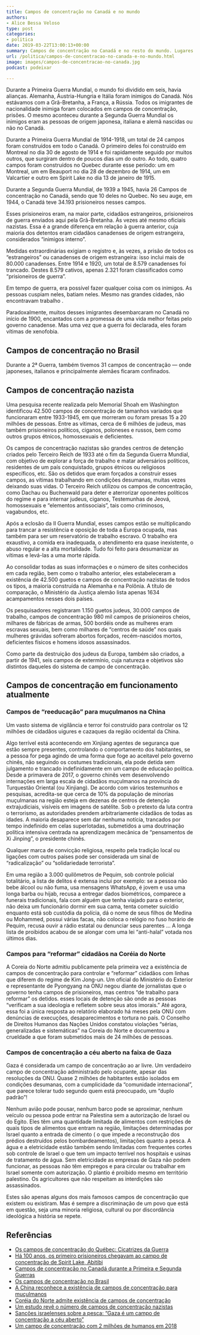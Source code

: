 ```yaml
---
title: Campos de concentração no Canadá e no mundo
authors:
- Alice Bessa Veloso
type: post
categories:
- politica
date: 2019-03-22T13:00:13+00:00
summary: Campos de concentração no Canadá e no resto do mundo. Lugares onde milhões de pessoas vivem ou viveram vários anos enclausuradas
url: /politica/campos-de-concentracao-no-canada-e-no-mundo.html
image: images/campos-de-concentracao-no-canada.jpg
podcast: podeixar

---
```

Durante a Primeira Guerra Mundial, o mundo foi dividido em seis, havia alianças. Alemanha, Áustria-Hungria e Itália foram inimigos do Canadá. Nós estávamos com a Grã-Bretanha, a França, a Rússia. Todos os imigrantes de nacionalidade inimiga foram colocados em campos de concentração, prisões. O mesmo aconteceu durante a Segunda Guerra Mundial os inimigos eram as pessoas de origem japonesa, italiana e alemã nascidas ou não no Canadá.

Durante a Primeira Guerra Mundial de 1914-1918, um total de 24 campos foram construídos em todo o Canadá. O primeiro deles foi construído em Montreal no dia 30 de agosto de 1914 e foi rapidamente seguido por muitos outros, que surgiram dentro de poucos dias um do outro. Ao todo, quatro campos foram construídos no Quebec durante esse período: um em Montreal, um em Beauport no dia 28 de dezembro de 1914, um em Valcartier e outro em Spirit Lake no dia 13 de janeiro de 1915.

Durante a Segunda Guerra Mundial, de 1939 a 1945, havia 26 Campos de concentração no Canadá, sendo que 10 deles no Quebec. No seu auge, em 1944, o Canadá teve 34.193 prisioneiros nesses campos.

Esses prisioneiros eram, na maior parte, cidadãos estrangeiros, prisioneiros de guerra enviados aqui pela Grã-Bretanha. Às vezes até mesmo oficiais nazistas. Essa é a grande diferença em relação à guerra anterior, cuja maioria dos detentos eram cidadãos canadenses de origem estrangeira, considerados &#8220;inimigos interno&#8221;.

Medidas extraordinárias exigiam o registro e, às vezes, a prisão de todos os &#8220;estrangeiros&#8221; ou canadenses de origem estrangeira: isso inclui mais de 80.000 canadenses. Entre 1914 e 1920, um total de 8.579 canadenses foi trancado. Destes 8.579 cativos, apenas 2.321 foram classificados como &#8220;prisioneiros de guerra&#8221;.

Em tempo de guerra, era possível fazer qualquer coisa com os inimigos. As pessoas cuspiam neles, batiam neles. Mesmo nas grandes cidades, não encontravam trabalho .

Paradoxalmente, muitos desses imigrantes desembarcaram no Canadá no início de 1900, encantados com a promessa de uma vida melhor feitas pelo governo canadense. Mas uma vez que a guerra foi declarada, eles foram vítimas de xenofobia.

## Campos de concentração no Brasil

Durante a 2ª Guerra, também tivemos 31 campos de concentração — onde japoneses, italianos e principalmente alemães ficaram confinados.

## Campos de concentração nazista

Uma pesquisa recente realizada pelo Memorial Shoah em Washington identificou 42.500 campos de concentração de tamanhos variados que funcionaram entre 1933-1945, em que morreram ou foram presas 15 a 20 milhões de pessoas. Entre as vítimas, cerca de 6 milhões de judeus, mas também prisioneiros políticos, ciganos, poloneses e russos, bem como outros grupos étnicos, homossexuais e deficientes.

Os campos de concentração nazistas são grandes centros de detenção criados pelo Terceiro Reich de 1933 até o fim da Segunda Guerra Mundial, com objetivo de explorar a força de trabalho e matar adversários políticos, residentes de um país conquistado, grupos étnicos ou religiosos específicos, etc. São os detidos que eram forçados a construir esses campos, as vítimas trabalhando em condições desumanas, muitas vezes deixando suas vidas. O Terceiro Reich utilizou os campos de concentração, como Dachau ou Buchenwald para deter e aterrorizar oponentes políticos do regime e para internar judeus, ciganos, Testemunhas de Jeová, homossexuais e &#8220;elementos antissociais&#8221;, tais como criminosos, vagabundos, etc.

Após a eclosão da II Guerra Mundial, esses campos estão se multiplicando para trancar a resistência e oposição de toda a Europa ocupada, mas também para ser um reservatório de trabalho escravo. O trabalho era exaustivo, a comida era inadequada, o atendimento era quase inexistente, o abuso regular e a alta mortalidade. Tudo foi feito para desumanizar as vítimas e levá-las a uma morte rápida.

Ao consolidar todas as suas informações e o número de sites conhecidos em cada região, bem como o trabalho anterior, eles estabeleceram a existência de 42.500 guetos e campos de concentração nazistas de todos os tipos, a maioria construída na Alemanha e na Polônia. A título de comparação, o Ministério da Justiça alemão lista apenas 1634 acampamentos nesses dois países.

Os pesquisadores registraram 1.150 guetos judeus, 30.000 campos de trabalho, campos de concentração 980 mil campos de prisioneiros cheios, milhares de fábricas de armas, 500 bordéis onde as mulheres eram escravas sexuais, bem como milhares de &#8220;centros de saúde&#8221; nos quais mulheres grávidas sofreram abortos forçados, recém-nascidos mortos, deficientes físicos e homens idosos assassinados.

Como parte da destruição dos judeus da Europa, também são criados, a partir de 1941, seis campos de extermínio, cuja natureza e objetivos são distintos daqueles do sistema de campo de concentração.

## Campos de concentração em funcionamento atualmente

### Campos de &#8220;reeducação&#8221; para muçulmanos na China

Um vasto sistema de vigilância e terror foi construído para controlar os 12 milhões de cidadãos uigures e cazaques da região ocidental da China.

Algo terrível está acontecendo em Xinjiang agentes de segurança que estão sempre presentes, controlando o comportamento dos habitantes, se a pessoa for pega agindo de uma forma que foge ao aceitavel pelo governo chinês, não seguindo os costumes tradicionais, ela pode detida sem julgamento e trancado indefinidamente em um campo de educação política. Desde a primavera de 2017, o governo chinês vem desenvolvendo internações em larga escala de cidadãos muçulmanos na província do Turquestão Oriental (ou Xinjiang). De acordo com vários testemunhos e pesquisas, acredita-se que cerca de 10% da população de minorias muçulmanas na região esteja em dezenas de centros de detenção extrajudiciais, visíveis em imagens de satélite. Sob o pretexto da luta contra o terrorismo, as autoridades prendem arbitrariamente cidadãos de todas as idades. A maioria desaparece sem dar nenhuma notícia, trancados por tempo indefinido em celas superlotadas, submetidos a uma doutrinação política intensiva centrada na aprendizagem mecânica de &#8220;pensamentos de Xi Jinping&#8221;, o presidente chinês.

Qualquer marca de convicção religiosa, respeito pela tradição local ou ligações com outros países pode ser considerada um sinal de &#8220;radicalização&#8221; ou &#8220;solidariedade terrorista&#8221;.

Em uma região a 3.000 quilômetros de Pequim, sob controle policial totalitário, a lista de delitos é extensa inclui por exemplo: se a pessoa não bebe álcool ou não fuma, usa mensagens WhatsApp, é jovem e usa uma longa barba ou hijab, recusa a entregar dados biométricos, comparece a funerais tradicionais, fala com alguém que tenha viajado para o exterior, não deixa um funcionário dormir em sua cama, tenta cometer suicídio enquanto está sob custódia da polícia, dá o nome de seus filhos de Medina ou Mohammed, possui várias facas, não coloca o relógio no fuso horário de Pequim, recusa ouvir a rádio estatal ou denunciar seus parentes &#8230; A longa lista de proibidos acabou de se alongar com uma lei &#8220;anti-halal&#8221; votada nos últimos dias.

### Campos para &#8220;reformar&#8221; cidadãos na Coréia do Norte

A Coreia do Norte admitiu publicamente pela primeira vez a existência de campos de concentração para controlar e “reformar” cidadãos com linhas que diferem do regime de Kim Jong-un. Um oficial do Ministério do Exterior e representante de Pyongyang na ONU negou diante de jornalistas que o governo tenha campos de prisioneiros, mas centros “de trabalho para reformar” os detidos. esses locais de detenção são onde as pessoas “verificam a sua ideologia e refletem sobre seus atos imorais.” Até agora, essa foi a única resposta ao relatório elaborado há meses pela ONU com denúncias de execuções, desaparecimentos e tortura no país. O Conselho de Direitos Humanos das Nações Unidos constatou violações “sérias, generalizadas e sistemáticas” na Coreia do Norte e documentou a crueldade a que foram submetidos mais de 24 milhões de pessoas.

### Campos de concentração a céu aberto na faixa de Gaza

Gaza é considerada um campo de concentração ao ar livre. Um verdadeiro campo de concentração administrado pelo ocupante, apesar das resoluções da ONU. Quase 2 milhões de habitantes estão isolados em condições desumanas, com a cumplicidade da &#8220;comunidade internacional&#8221;, que parece tolerar tudo segundo quem está preocupado, um &#8220;duplo padrão&#8221;!

Nenhum avião pode pousar, nenhum barco pode se aproximar, nenhum veículo ou pessoa pode entrar na Palestina sem a autorização de Israel ou do Egito. Eles têm uma quantidade limitada de alimentos com restrições de quais tipos de alimentos que entram na região, limitações determinadas por Israel quanto a entrada de cimento ( o que impede a reconstrução dos prédios destruídos pelos bombardeamentos), limitações quanto a pesca. A água e a eletricidade estão também sendo limitadas com frequentes cortes sob controle de Israel o que tem um impacto terrível nos hospitais e usinas de tratamento de água. Sem eletricidade as empresas de Gaza não podem funcionar, as pessoas não têm empregos e para circular ou trabalhar em Israel somente com autorização. O plantio é proibido mesmo em território palestino. Os agricultores que não respeitam as interdições são assassinados.

Estes são apenas alguns dos mais famosos campos de concentração que existem ou existiram. Mas é sempre a discriminação de um povo que está em questão, seja uma minoria religiosa, cultural ou por discordância ideológica a história se repete.

## Referências

  * [Os campos de concentração do Québec: Cicatrizes da Guerra][1]
  * [Há 100 anos, os primeiro prisioneiros chegavam ao campo de concentração de Spirit Lake, Abitibi][2]
  * [Campos de concentração no Canadá durante a Primeira e Segunda Guerras][3]
  * [Os campos de concentração no Brasil][4]
  * [A China reconhece a existência de campos de concentração para muçulmanos][5]
  * [Coréia do Norte admite existência de campos de concentração][6]
  * [Um estudo revê o número de campos de concentração nazistas][7]
  * [Sanções israelenses sobre a pesca: &#8220;Gaza é um campo de concentração a céu aberto&#8221;][8]
  * [Um campo de concentração com 2 milhões de humanos em 2018][9]

 [1]: https://anecdoteshistoriques.net/2013/07/25/les-camps-de-concentration-du-quebec-cicatrices-de-guerre/
 [2]: https://ici.radio-canada.ca/nouvelle/701890/camp-spirit-lake-100-ans-amos-abitibi
 [3]: http://www.bac-lac.gc.ca/eng/discover/politics-government/Pages/thematic-guides-internment-camps.aspx
 [4]: https://super.abril.com.br/historia/os-campos-de-concentracao-no-brasil/
 [5]: https://www.ledevoir.com/monde/asie/539063/la-chine-reconnait-l-existence-de-camps-de-detention-pour-musulmans
 [6]: https://oglobo.globo.com/mundo/coreia-do-norte-admite-existencia-de-campos-de-concentracao-para-reformar-cidadaos-14179373
 [7]: http://www.lefigaro.fr/actualite-france/2013/03/05/01016-20130305ARTFIG00553-une-etude-revoit-a-la-hausse-le-nombre-de-camps-nazis.php
 [8]: https://francais.rt.com/international/54467-sanctions-israeliennes-sur-peche-gaza-camp-concentration-ciel-ouvert
 [9]: https://reseauinternational.net/un-camp-de-concentration-de-2-millions-dhumains-en-2018/